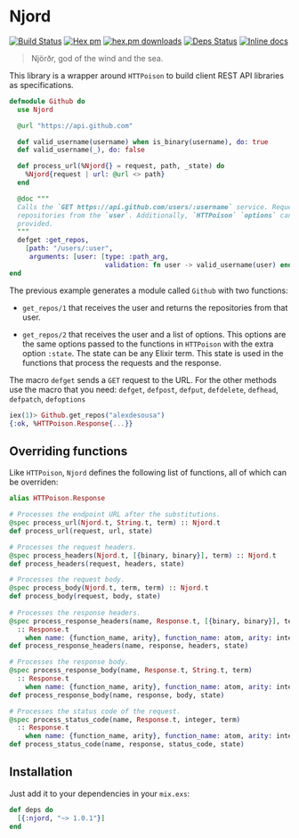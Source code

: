 # Njord

[![Build Status](https://travis-ci.org/gmtprime/njord.svg?branch=master)](https://travis-ci.org/gmtprime/njord) [![Hex pm](http://img.shields.io/hexpm/v/njord.svg?style=flat)](https://hex.pm/packages/njord) [![hex.pm downloads](https://img.shields.io/hexpm/dt/njord.svg?style=flat)](https://hex.pm/packages/njord) [![Deps Status](https://beta.hexfaktor.org/badge/all/github/gmtprime/njord.svg)](https://beta.hexfaktor.org/github/gmtprime/njord) [![Inline docs](http://inch-ci.org/github/gmtprime/njord.svg?branch=master)](http://inch-ci.org/github/gmtprime/njord)

> Njörðr, god of the wind and the sea.

This library is a wrapper around `HTTPoison` to build client REST API libraries
as specifications.

```elixir
defmodule Github do
  use Njord

  @url "https://api.github.com"

  def valid_username(username) when is_binary(username), do: true
  def valid_username(_), do: false

  def process_url(%Njord{} = request, path, _state) do
    %Njord{request | url: @url <> path}
  end

  @doc """
  Calls the `GET https://api.github.com/users/:username` service. Requests the
  repositories from the `user`. Additionally, `HTTPoison` `options` can be
  provided.
  """
  defget :get_repos,
    [path: "/users/:user",
     arguments: [user: [type: :path_arg,
                        validation: fn user -> valid_username(user) end]]]
end
```

The previous example generates a module called `Github` with two functions:

  * `get_repos/1` that receives the user and returns the repositories from that
  user.

  * `get_repos/2` that receives the user and a list of options. This options
  are the same options passed to the functions in `HTTPoison` with the extra
  option `:state`. The state can be any Elixir term. This state is used in the
  functions that process the requests and the response.

The macro `defget` sends a `GET` request to the URL. For the other methods use
the macro that you need: `defget`, `defpost`, `defput`, `defdelete`, `defhead`,
`defpatch`, `defoptions`

```elixir
iex(1)> Github.get_repos("alexdesousa")
{:ok, %HTTPoison.Response{...}}
```

## Overriding functions

Like `HTTPoison`, `Njord` defines the following list of functions, all of
which can be overriden:

```elixir
alias HTTPoison.Response

# Processes the endpoint URL after the substitutions.
@spec process_url(Njord.t, String.t, term) :: Njord.t
def process_url(request, url, state)

# Processes the request headers.
@spec process_headers(Njord.t, [{binary, binary}], term) :: Njord.t
def process_headers(request, headers, state)

# Processes the request body.
@spec process_body(Njord.t, term, term) :: Njord.t
def process_body(request, body, state)
      
# Processes the response headers.
@spec process_response_headers(name, Response.t, [{binary, binary}], term)
  :: Response.t
    when name: {function_name, arity}, function_name: atom, arity: integer
def process_response_headers(name, response, headers, state)

# Processes the response body.
@spec process_response_body(name, Response.t, String.t, term)
  :: Response.t
    when name: {function_name, arity}, function_name: atom, arity: integer
def process_response_body(name, response, body, state)

# Processes the status code of the request.
@spec process_status_code(name, Response.t, integer, term)
  :: Response.t
    when name: {function_name, arity}, function_name: atom, arity: integer
def process_status_code(name, response, status_code, state)
```

## Installation

Just add it to your dependencies in your `mix.exs`:

```elixir
def deps do
  [{:njord, "~> 1.0.1"}]
end
```
